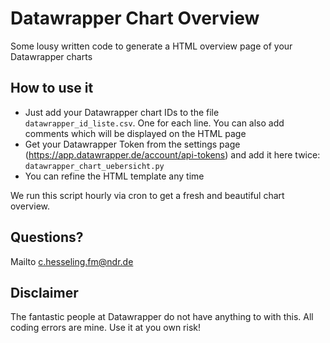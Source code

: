 # Datawrapper Chart Overview
Some lousy written code to generate a HTML overview page of your Datawrapper charts

## How to use it

- Just add your Datawrapper chart IDs to the file `datawrapper_id_liste.csv`. One for each line. You can also add comments which will be displayed on the HTML page
- Get your Datawrapper Token from the settings page (https://app.datawrapper.de/account/api-tokens) and add it here twice: `datawrapper_chart_uebersicht.py`
- You can refine the HTML template any time

We run this script hourly via cron to get a fresh and beautiful chart overview.

## Questions?
Mailto c.hesseling.fm@ndr.de

## Disclaimer
The fantastic people at Datawrapper do not have anything to with this. All coding errors are mine. Use it at you own risk!
